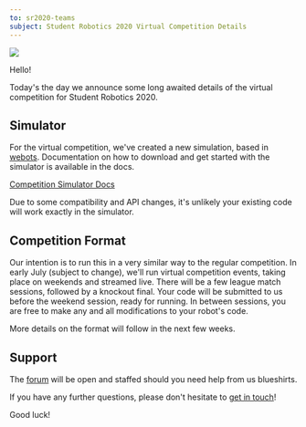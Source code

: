 ```yaml
---
to: sr2020-teams
subject: Student Robotics 2020 Virtual Competition Details
---
```


![](https://pbs.twimg.com/media/EYt9wgcX0AAKjOn)

Hello!

Today's the day we announce some long awaited details of the virtual competition for Student Robotics 2020.

## Simulator

For the virtual competition, we've created a new simulation, based in [webots](https://cyberbotics.com/). Documentation on how to download and get started with the simulator is available in the docs.

[Competition Simulator Docs](https://studentrobotics.org/docs/competition-simulator/)

Due to some compatibility and API changes, it's unlikely your existing code will work exactly in the simulator.

## Competition Format

Our intention is to run this in a very similar way to the regular competition. In early July (subject to change), we'll run virtual competition events, taking place on weekends and streamed live. There will be a few league match sessions, followed by a knockout final. Your code will be submitted to us before the weekend session, ready for running. In between sessions, you are free to make any and all modifications to your robot's code.

More details on the format will follow in the next few weeks.

## Support

The [forum](https://studentrobotics.org/forum/) will be open and staffed should you need help from us blueshirts.

If you have any further questions, please don't hesitate to [get in touch](teams@studentrobotics.org)!

Good luck!
